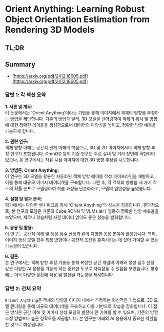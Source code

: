 # Orient Anything: Learning Robust Object Orientation Estimation from Rendering 3D Models
## TL;DR
## Summary
- [https://arxiv.org/pdf/2412.18605.pdf](https://arxiv.org/pdf/2412.18605.pdf)

### 답변 1: 각 섹션 요약

**1. 서론 및 개요:**   
이 논문에서는 'Orient Anything'이라는 기법을 통해 이미지에서 객체의 방향을 추정하는 방법을 제안합니다. 기존의 방법과 달리, 3D 모델을 렌더링하여 객체의 위치 및 방향에 대한 정확한 레이블을 생성함으로써 데이터의 다양성을 높이고, 정확한 방향 예측을 가능하게 합니다.

**2. 관련 연구:**   
객체 방향 이해는 공간적 관계 이해의 핵심으로, 3D 및 2D 이미지에서의 객체 방향 추정 연구가 포함됩니다. Omni3D 등의 기존 연구는 주로 실내 및 거리 장면에 국한되어 있으나, 본 연구에서는 자유 시점 이미지에 대한 3D 방향 추정을 시도합니다.

**3. 방법론: Orient Anything:**   
이 연구는 3D 모델을 활용한 자동화된 객체 방향 레이블 작성 파이프라인을 개발하고, 이를 통해 대규모 이미지 데이터셋을 구축합니다. 그런 후, 각 객체의 방향을 세 가지 각도의 확률 분포로 모델링하여 학습 과정을 단순화하고, 모델의 일반성을 높였습니다.

**4. 실험 및 결과 분석:**   
평가에서는 다양한 벤치마크를 통해 'Orient Anything'의 성능을 검증합니다. 결과적으로, 본 연구의 모델은 기존의 Cube RCNN 및 VLMs 보다 월등히 정확한 방향 예측율을 보였으며, 제로나 학습처럼 사전 데이터 없이도 좋은 성능을 발휘합니다.

**5. 응용 및 활용:**   
이 연구는 공간적 이해 및 생성 점수 산정과 같이 다양한 응용 분야에 활용됩니다. 특히, 이미지 생성 모델 경우 특정 방향이나 공간적 조건을 충족시키는 데 있어 기여할 수 있는 가능성이 있습니다.

**6. 결론:**   
본 연구에서는 객체 방향 추정 기술을 통해 복잡한 공간 개념의 이해와 생성 점수 산정 같은 다양한 AI 응용을 가능케 하는 중요한 도구로 자리잡을 수 있음을 보였습니다. 향후에는 더욱 다양한 상황에 적용 및 발전될 가능성을 제시합니다.

### 답변 2: 전체 요약
`Orient Anything`은 객체의 방향을 이미지 내에서 추정하는 혁신적인 기법으로, 3D 모델 렌더링을 통해 대규모 데이터셋을 구축하고 이를 기반으로 학습을 강화합니다. 이 접근 방식은 공간 이해 및 이미지 생성 모델의 발전에 큰 기여를 할 수 있으며, 기존의 방향 추정 방법보다 높은 정확도를 제공합니다. 본 연구는 미래의 AI 응용에서 중요한 역할을 할 것으로 예상됩니다.